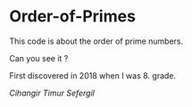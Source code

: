 # Order-of-Primes
This code is about the order of prime numbers.

Can you see it ?

First discovered in 2018 when I was 8. grade.

*Cihangir Timur Sefergil*
